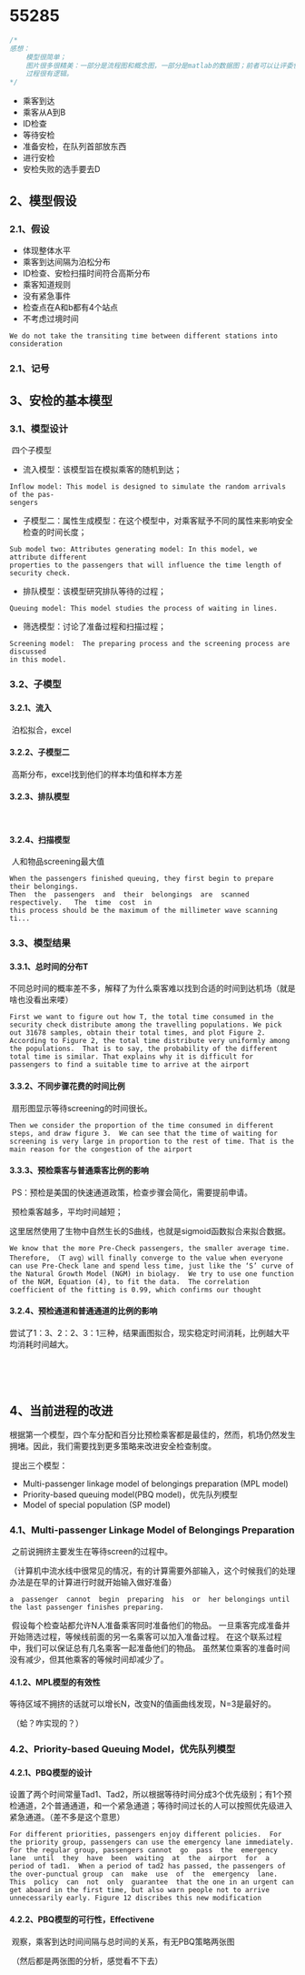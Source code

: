 # 55285

```c
/*
感想：
	模型很简单；
	图片很多很精美：一部分是流程图和概念图，一部分是matlab的数据图；前者可以让评委快速理解我们的模型，对数据图的合理分析可以让评委快速明白我们的成果；
	过程很有逻辑。
*/
```

- 乘客到达
- 乘客从A到B
- ID检查
- 等待安检
- 准备安检，在队列首部放东西
- 进行安检
- 安检失败的选手要去D

## 2、模型假设

### 2.1、假设

- 体现整体水平
- 乘客到达间隔为泊松分布
- ID检查、安检扫描时间符合高斯分布
- 乘客知道规则
- 没有紧急事件
- 检查点在A和b都有4个站点
- 不考虑过境时间

```
We do not take the transiting time between different stations into consideration
```



### 2.1、记号



## 3、安检的基本模型

### 3.1、模型设计

​	四个子模型

- 流入模型：该模型旨在模拟乘客的随机到达；

```
Inflow model: This model is designed to simulate the random arrivals of the pas-
sengers
```

- 子模型二：属性生成模型：在这个模型中，对乘客赋予不同的属性来影响安全检查的时间长度；

```
Sub model two: Attributes generating model: In this model, we attribute different
properties to the passengers that will influence the time length of security check.
```

- 排队模型：该模型研究排队等待的过程；

```
Queuing model: This model studies the process of waiting in lines.
```

- 筛选模型：讨论了准备过程和扫描过程；

```
Screening model:  The preparing process and the screening process are discussed
in this model.
```

### 3.2、子模型

#### 3.2.1、流入

​	泊松拟合，excel

#### 3.2.2、子模型二

​	高斯分布，excel找到他们的样本均值和样本方差

#### 3.2.3、排队模型

​	

#### 3.2.4、扫描模型

​	人和物品screening最大值

```
When the passengers finished queuing, they first begin to prepare their belongings.
Then  the  passengers  and  their  belongings  are  scanned  respectively.   The  time  cost  in
this process should be the maximum of the millimeter wave scanning ti...
```



### 3.3、模型结果

#### 3.3.1、总时间的分布T

​	不同总时间的概率差不多，解释了为什么乘客难以找到合适的时间到达机场（就是啥也没看出来喽）

```
First we want to figure out how T, the total time consumed in the security check distribute among the travelling populations. We pick out 31678 samples, obtain their total times, and plot Figure 2. According to Figure 2, the total time distribute very uniformly among the populations.  That is to say, the probability of the different total time is similar. That explains why it is difficult for passengers to find a suitable time to arrive at the airport
```



#### 3.3.2、不同步骤花费的时间比例

​	扇形图显示等待screening的时间很长。

```
Then we consider the proportion of the time consumed in different steps, and draw figure 3.  We can see that the time of waiting for screening is very large in proportion to the rest of time. That is the main reason for the congestion of the airport
```



#### 3.3.3、预检乘客与普通乘客比例的影响

​	PS：预检是美国的快速通道政策，检查步骤会简化，需要提前申请。

​	预检乘客越多，平均时间越短；

​	这里居然使用了生物中自然生长的S曲线，也就是sigmoid函数拟合来拟合数据。

```
We know that the more Pre-Check passengers, the smaller average time.  Therefore, （T avg）will finally converge to the value when everyone can use Pre-Check lane and spend less time, just like the ‘S’ curve of the Natural Growth Model (NGM) in biolagy.  We try to use one function of the NGM, Equation (4), to fit the data.  The correlation coefficient of the fitting is 0.99, which confirms our thought
```



#### 3.2.4、预检通道和普通通道的比例的影响

​	尝试了1：3、2：2、3：1三种，结果画图拟合，现实稳定时间消耗，比例越大平均消耗时间越大。

​	

​	

## 4、当前进程的改进

​	根据第一个模型，四个车分配和百分比预检乘客都是最佳的，然而，机场仍然发生拥堵。因此，我们需要找到更多策略来改进安全检查制度。

​	提出三个模型：

- Multi-passenger linkage model of belongings preparation (MPL model)
- Priority-based queuing model(PBQ model)，优先队列模型
- Model of special population (SP model)

### 4.1、Multi-passenger Linkage Model of Belongings Preparation

​	之前说拥挤主要发生在等待screen的过程中。

​	（计算机中流水线中很常见的情况，有的计算需要外部输入，这个时候我们的处理办法是在早的计算进行时就开始输入做好准备）

```
a  passenger  cannot  begin  preparing  his  or  her belongings until the last passenger finishes preparing.	
```

​	假设每个检查站都允许N人准备乘客同时准备他们的物品。 一旦乘客完成准备并开始筛选过程，等候线前面的另一名乘客可以加入准备过程。 在这个联系过程中，我们可以保证总有几名乘客一起准备他们的物品。 虽然某位乘客的准备时间没有减少，但其他乘客的等候时间却减少了。

#### 4.1.2、MPL模型的有效性

​	等待区域不拥挤的话就可以增长N，改变N的值画曲线发现，N=3是最好的。

​	（蛤？咋实现的？）

### 4.2、Priority-based Queuing Model，优先队列模型

#### 4.2.1、PBQ模型的设计

​	设置了两个时间常量Tad1、Tad2，所以根据等待时间分成3个优先级别；有1个预检通道，2个普通通道，和一个紧急通道；等待时间过长的人可以按照优先级进入紧急通道。（差不多是这个意思）

```
For different priorities, passengers enjoy different policies.  For the priority group, passengers can use the emergency lane immediately.  For the regular group, passengers cannot  go  pass  the  emergency  lane  until  they  have  been  waiting  at  the  airport  for  a period of tad1.  When a period of tad2 has passed, the passengers of the over-punctual group  can  make  use  of  the  emergency  lane.   This  policy  can  not  only  guarantee  that the one in an urgent can get aboard in the first time, but also warn people not to arrive unnecessarily early. Figure 12 discribes this new modification
```

#### 4.2.2、PBQ模型的可行性，Effectivene

​	观察，乘客到达时间间隔与总时间的关系，有无PBQ策略两张图

​	（然后都是两张图的分析，感觉看不下去）